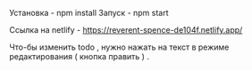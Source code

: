 Установка - npm install
Запуск - npm start

Cсылка на netlify - https://reverent-spence-de104f.netlify.app/ 

Что-бы изменить todo , нужно нажать на текст в режиме редактирования ( кнопка править ) .
